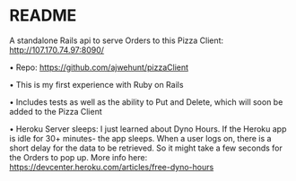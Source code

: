 # README

A standalone Rails api to serve Orders to this Pizza Client: http://107.170.74.97:8090/

• Repo: https://github.com/ajwehunt/pizzaClient

• This is my first experience with Ruby on Rails

• Includes tests as well as the ability to Put and Delete, which will soon be added to the Pizza Client

• Heroku Server sleeps: I just learned about Dyno Hours. If the Heroku app is idle for 30+ minutes- the app sleeps. When a user logs on, there is a short delay for the data to be retrieved. So it might take a few seconds for the Orders to pop up. More info here: https://devcenter.heroku.com/articles/free-dyno-hours
